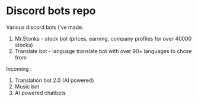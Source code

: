 # Discord bots repo


Various discord bots I've made.  

1. Mr.Stonks - stock bot (prices, earning, company profiles for over 40000 stocks)
2. Translate bot - language translate bot with over 90+ languages to chose from  

Incoming :  
  
1. Translation bot 2.0 (AI powered)
2. Music bot
3. AI powered chatbots
